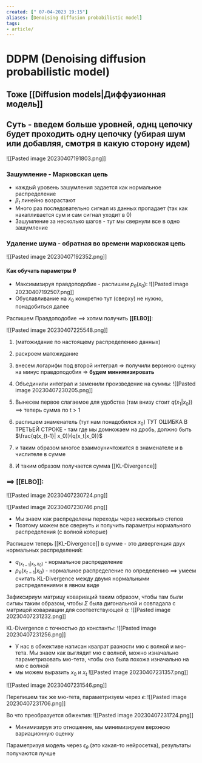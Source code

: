 ```yaml
---
created: [" 07-04-2023 19:15"]
aliases: [Denoising diffusion probabilistic model]
tags:
- article/
---
```


# DDPM (Denoising diffusion probabilistic model)

## Тоже [[Diffusion models|Диффузионная модель]]

## Суть - введем больше уровней, однц цепочку будет проходить одну цепочку (убирая шум или добавляя, смотря в какую сторону идем)

![[Pasted image 20230407191803.png]]

### Зашумление - Марковская цепь
- каждый уровень зашумления задается как нормальное распределение
- $\beta_t$ линейно возрастают
- Много раз последовательно сигнал из данных пропадает (так как накапливается сум и сам сигнал уходит в 0)
- Зашумление за несколько шагов - тут мы свернули все в одно зашумление


### Удаление шума - обратная во времени марковская цепь
![[Pasted image 20230407192352.png]]

#### Как обучать параметры $\theta$
- Максимизируя правдоподобие - распишем $p_{\theta}(x_0)$:
![[Pasted image 20230407192507.png]]
- Обуславливание на $x_0$ конкретно тут (сверху) не нужно, понадобиться далее


Распишем Правдоподобие ==> хотим получить **[[ELBO]]**:

![[Pasted image 20230407225548.png]]
1) (матожидание по настоящему распределению данных)
2) раскроем матожидание
3) внесем логарифм под второй интеграл => получили верзнюю оценку на минус правдоподобия => **будем минимизировать**
4) Объединили интеграл и заменили произведение на суммы:
![[Pasted image 20230407230205.png]]


5) Вынесем первое слагаемое для удобства (там внизу стоит $q(x_1|x_0)$) ==> теперь сумма по t > 1
6) распишем знаменатель (тут нам понадобился $x_0$) ТУТ ОШИБКА В ТРЕТЬЕЙ СТРОКЕ - там где мы домножаем на дробь, должно быть $\frac{q(x_{t-1}| x_0)}{q(x_t|x_0)}$
7) и таким образом многое взаимоуничтожится в знаменателе и в числителе в сумме
8) И таким образом получается сумма [[KL-Divergence]]

### ==> [[ELBO]]:
![[Pasted image 20230407230724.png]]

![[Pasted image 20230407230746.png]]
- Мы знаем как распределены переходы через несколько степов
- Поэтому можем все свернуть и получить параметры нормального распределения (с волной которые)

Распишем теперь [[KL-Divergence]] в сумме - это дивергенция двух нормальных распределений:
- $q_(x_{t-1}|x_t, x_0)$ - нормальное распределение
- $p_{\theta}(x_{t-1}|x_0)$ - нормальное распределение по определению
==> умеем считать KL-Divergence между двумя нормальными распределениями в явном виде

Зафиксириум матрицу ковариаций таким образом, чтобы там были сигмы таким образом, чтобы $\Sigma$ была дигональной и совпадала с матрицой ковариации для соответствующей $q$:
![[Pasted image 20230407231232.png]]

KL-Divergence с точностью до константы:
![[Pasted image 20230407231256.png]]

- У нас в обжективе написан квалрат разности мю с волной и мю-тета. Мы знаем как выглядит мю с волной, можно изначально параметризовать мю-тета, чтобы она была похожа изначально на мю с волной
- мы можем выразить $x_0$ и $x_t$
![[Pasted image 20230407231357.png]]

![[Pasted image 20230407231546.png]]

Перепишем так же мю-тета, параметризуем через $\epsilon$:
![[Pasted image 20230407231706.png]]

Во что преобразуется обжектив:
![[Pasted image 20230407231724.png]]

- Минимизируя это отношение, мы минимизируем верхнюю вариационную оценку

Параметризуя модель через $\epsilon_{\theta}$ (это какая-то нейросетка), результаты получаются лучше
